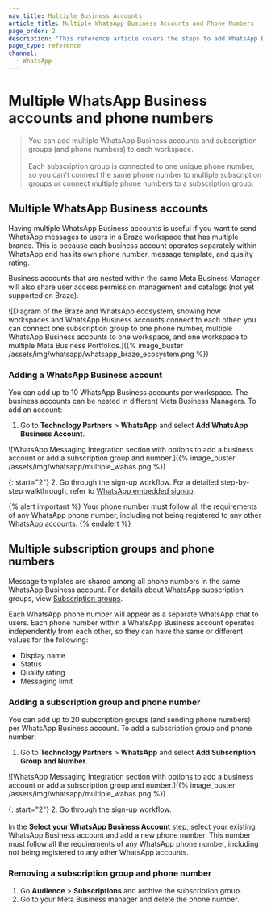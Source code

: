 ```yaml
---
nav_title: Multiple Business Accounts 
article_title: Multiple WhatsApp Business Accounts and Phone Numbers
page_order: 2
description: "This reference article covers the steps to add WhatsApp Business accounts and phone numbers."
page_type: reference
channel:
  - WhatsApp
---
```


# Multiple WhatsApp Business accounts and phone numbers

> You can add multiple WhatsApp Business accounts and subscription groups (and phone numbers) to each workspace. <br><br>Each subscription group is connected to one unique phone number, so you can't connect the same phone number to multiple subscription groups or connect multiple phone numbers to a subscription group.

## Multiple WhatsApp Business accounts 

Having multiple WhatsApp Business accounts is useful if you want to send WhatsApp messages to users in a Braze workspace that has multiple brands. This is because each business account operates separately within WhatsApp and has its own phone number, message template, and quality rating.

Business accounts that are nested within the same Meta Business Manager will also share user access permission management and catalogs (not yet supported on Braze).

![Diagram of the Braze and WhatsApp ecosystem, showing how workspaces and WhatsApp Business accounts connect to each other: you can connect one subscription group to one phone number, multiple WhatsApp Business accounts to one workspace, and one workspace to multiple Meta Business Portfolios.]({% image_buster /assets/img/whatsapp/whatsapp_braze_ecosystem.png %}) 

### Adding a WhatsApp Business account

You can add up to 10 WhatsApp Business accounts per workspace. The business accounts can be nested in different Meta Business Managers. To add an account:

1. Go to **Technology Partners** > **WhatsApp** and select **Add WhatsApp Business Account**. 

![WhatsApp Messaging Integration section with options to add a business account or add a subscription group and number.]({% image_buster /assets/img/whatsapp/multiple_wabas.png %})

{: start="2"}
2. Go through the sign-up workflow. For a detailed step-by-step walkthrough, refer to [WhatsApp embedded signup]({{site.baseurl}}/user_guide/message_building_by_channel/whatsapp/overview/embedded_signup/).

{% alert important %}
Your phone number must follow all the requirements of any WhatsApp phone number, including not being registered to any other WhatsApp accounts. 
{% endalert %}

## Multiple subscription groups and phone numbers

Message templates are shared among all phone numbers in the same WhatsApp Business account. For details about WhatsApp subscription groups, view [Subscription groups]({{site.baseurl}}/user_guide/message_building_by_channel/whatsapp/user_subscription/).

Each WhatsApp phone number will appear as a separate WhatsApp chat to users. Each phone number within a WhatsApp Business account operates independently from each other, so they can have the same or different values for the following: 
- Display name 
- Status 
- Quality rating 
- Messaging limit 

### Adding a subscription group and phone number

You can add up to 20 subscription groups (and sending phone numbers) per WhatsApp Business account. To add a subscription group and phone number:

1. Go to **Technology Partners** > **WhatsApp** and select **Add Subscription Group and Number**.

![WhatsApp Messaging Integration section with options to add a business account or add a subscription group and number.]({% image_buster /assets/img/whatsapp/multiple_wabas.png %})

{: start="2"}
2. Go through the sign-up workflow. <br><br> In the **Select your WhatsApp Business Account** step, select your existing WhatsApp Business account and add a new phone number. This number must follow all the requirements of any WhatsApp phone number, including not being registered to any other WhatsApp accounts.

### Removing a subscription group and phone number 

1. Go **Audience** > **Subscriptions** and archive the subscription group.
2. Go to your Meta Business manager and delete the phone number.
